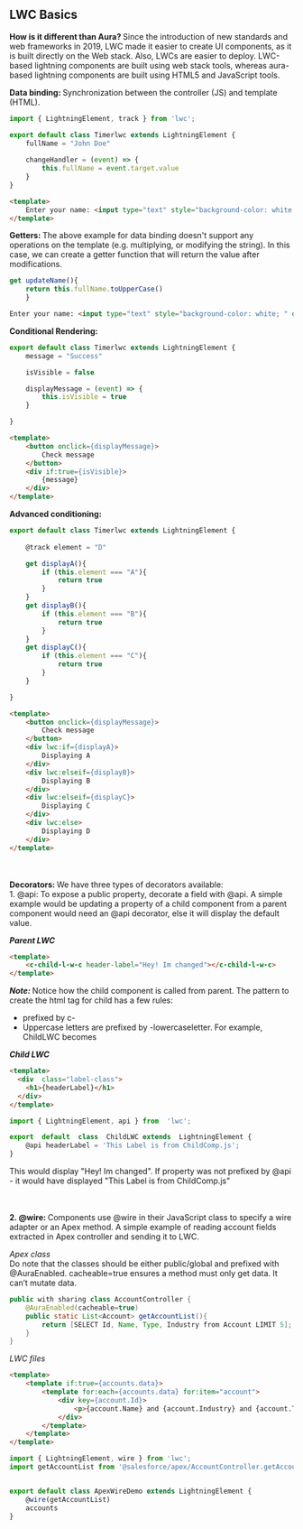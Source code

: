 ## LWC Basics

<b>How is it different than Aura? </b>Since the introduction of new standards and web frameworks in 2019, LWC made it easier to create UI components, as it is built directly on the Web stack. Also, LWCs are easier to deploy. LWC-based lightning components are built using web stack tools, whereas aura-based lightning components are built using HTML5 and JavaScript tools.

<b>Data binding: </b>Synchronization between the controller (JS) and template (HTML). 

```javascript
import { LightningElement, track } from 'lwc';

export default class Timerlwc extends LightningElement {
    fullName = "John Doe"
    
    changeHandler = (event) => {
        this.fullName = event.target.value
    }
}
```

```html
<template>
    Enter your name: <input type="text" style="background-color: white; " onkeyup = {changeHandler}>{fullName}
</template>
```

<b>Getters: </b>The above example for data binding doesn't support any operations on the template (e.g. multiplying, or modifying the string). In this case, we can create a getter function that will return the value after modifications. 

```javascript
get updateName(){
    return this.fullName.toUpperCase()
    }
```

```html
Enter your name: <input type="text" style="background-color: white; " onkeyup = {changeHandler}>{updateName}
```

<b>Conditional Rendering: </b>

```javascript
export default class Timerlwc extends LightningElement {
    message = "Success"

    isVisible = false

    displayMessage = (event) => {
        this.isVisible = true
    }

}
```

```html
<template>
    <button onclick={displayMessage}>
        Check message
    </button>
    <div if:true={isVisible}>
        {message}
    </div>
</template>
```

<b>Advanced conditioning: </b>

```javascript
export default class Timerlwc extends LightningElement {
    
    @track element = "D"

    get displayA(){
        if (this.element === "A"){
            return true
        }
    }
    get displayB(){
        if (this.element === "B"){
            return true
        }
    }
    get displayC(){
        if (this.element === "C"){
            return true
        }
    }

}
```

```html
<template>
    <button onclick={displayMessage}>
        Check message
    </button>
    <div lwc:if={displayA}>
        Displaying A
    </div>
    <div lwc:elseif={displayB}>
        Displaying B
    </div>
    <div lwc:elseif={displayC}>
        Displaying C
    </div>
    <div lwc:else>
        Displaying D
    </div>
</template>
```
<br/>
<br/>
<b>Decorators: </b>We have three types of decorators available: 
<br/>1. @api: To expose a public property, decorate a field with @api. A simple example would be updating a property of a child component from a parent component would need an @api decorator, else it will display the default value. 

<b><i>Parent LWC</b></i>

```html
<template>
    <c-child-l-w-c header-label="Hey! Im changed"></c-child-l-w-c>
</template>
```

<b><i>Note: </i></b>Notice how the child component is called from parent. The pattern to create the html tag for child has a few rules: 
* prefixed by c-
* Uppercase letters are prefixed by -lowercaseletter. For example, ChildLWC  becomes <c-child-l-w-c>

<b><i>Child LWC</b></i>

```html
<template>
  <div  class="label-class">
    <h1>{headerLabel}</h1>
  </div>
</template>
```

```javascript
import { LightningElement, api } from  'lwc';

export  default  class  ChildLWC extends  LightningElement {
    @api headerLabel = 'This Label is from ChildComp.js';
}
```

This would display "Hey! Im changed". If property was not prefixed by @api - it would have displayed "This Label is from ChildComp.js"

<br/><br/><b>2. @wire: </b>Components use @wire in their JavaScript class to specify a wire adapter or an Apex method. A simple example of reading account fields extracted in Apex controller and sending it to LWC. 

<i>Apex class</i>
<br/>Do note that the classes should be either public/global and prefixed with @AuraEnabled. cacheable=true ensures a method must only get data. It can’t mutate data.

```java
public with sharing class AccountController {
    @AuraEnabled(cacheable=true)
    public static List<Account> getAccountList(){
        return [SELECT Id, Name, Type, Industry from Account LIMIT 5];
    }
}
```

<i>LWC files</i>

```html
<template>
    <template if:true={accounts.data}>
        <template for:each={accounts.data} for:item="account">
            <div key={account.Id}>
                <p>{account.Name} and {account.Industry} and {account.Type}</p>
            </div>
        </template>
    </template>
</template>
```

```javascript
import { LightningElement, wire } from 'lwc';
import getAccountList from '@salesforce/apex/AccountController.getAccountList';


export default class ApexWireDemo extends LightningElement {
    @wire(getAccountList)
    accounts
}
```
